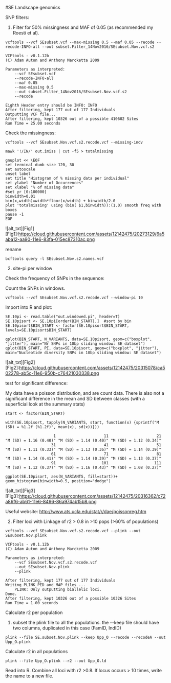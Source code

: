 #SE Landscape genomics



SNP filters: 

1. Filter for 50% missingness and MAF of 0.05 (as recommended my Roesti et al). 

```
vcftools --vcf SEsubset.vcf --max-missing 0.5 --maf 0.05 --recode --recode-INFO-all --out subset.Filter_14Nov2016/SEsubset.Nov.vcf.s2

VCFtools - v0.1.12b
(C) Adam Auton and Anthony Marcketta 2009

Parameters as interpreted:
	--vcf SEsubset.vcf
	--recode-INFO-all
	--maf 0.05
	--max-missing 0.5
	--out subset.Filter_14Nov2016/SEsubset.Nov.vcf.s2
	--recode

Eighth Header entry should be INFO: INFO    
After filtering, kept 177 out of 177 Individuals
Outputting VCF file...
After filtering, kept 10326 out of a possible 410602 Sites
Run Time = 25.00 seconds

```

Check the missingness: 

```
vcftools --vcf SEsubset.Nov.vcf.s2.recode.vcf --missing-indv

mawk '!/IN/' out.imiss | cut -f5 > totalmissing

gnuplot << \EOF 
set terminal dumb size 120, 30
set autoscale 
unset label
set title "Histogram of % missing data per individual"
set ylabel "Number of Occurrences"
set xlabel "% of missing data"
#set yr [0:100000]
binwidth=0.01
bin(x,width)=width*floor(x/width) + binwidth/2.0
plot 'totalmissing' using (bin( $1,binwidth)):(1.0) smooth freq with boxes
pause -1
EOF

```

![alt_txt][Fig1]
[Fig1]:https://cloud.githubusercontent.com/assets/12142475/20273129/6a5aba12-aa90-11e6-83fa-015ec87310ac.png


rename
```
bcftools query -l SEsubset.Nov.s2.names.vcf
```


2. site-pi per window

Check the frequency of SNPs in the sequence: 

Count the SNPs in windows. 
```
vcftools --vcf SEsubset.Nov.vcf.s2.recode.vcf --window-pi 10
```

Import into R and plot: 
```
SE.10pi <- read.table("out.windowed.pi", header=T)
SE.10pisort <- SE.10pi[order(BIN_START),]  #sort by bin
SE.10pisort$BIN_START <- factor(SE.10pisort$BIN_START, levels=SE.10pisort$BIN_START)

qplot(BIN_START, N_VARIANTS, data=SE.10pisort, geom=c("boxplot", "jitter"), main="Nr SNPs in 10bp sliding window: SE dataset")
qplot(BIN_START, PI, data=SE.10pisort, geom=c("boxplot", "jitter"), main="Nucleotide diversity SNPs in 10bp sliding window: SE dataset")
```

![alt_txt][Fig2]
[Fig2]:https://cloud.githubusercontent.com/assets/12142475/20315078/ca502278-ab5c-11e6-950b-c76421030338.png

test for significant difference: 

My data have a poisson distribution, and are count data. There is also not a significant difference in the mean and SD between classes (with a superficial look at the summary stats)
```
start <- factor(BIN_START)

with(SE.10pisort, tapply(N_VARIANTS, start, function(x) {sprintf("M (SD) = %1.2f (%1.2f)", mean(x), sd(x))}))

                     1                     11                     21 
"M (SD) = 1.16 (0.40)" "M (SD) = 1.14 (0.40)" "M (SD) = 1.12 (0.34)" 
                    31                     41                     51 
"M (SD) = 1.11 (0.33)" "M (SD) = 1.13 (0.36)" "M (SD) = 1.14 (0.39)" 
                    61                     71                     81 
"M (SD) = 1.14 (0.41)" "M (SD) = 1.14 (0.39)" "M (SD) = 1.13 (0.37)" 
                    91                    101                    111 
"M (SD) = 1.12 (0.37)" "M (SD) = 1.16 (0.43)" "M (SD) = 1.08 (0.27)" 

ggplot(SE.10pisort, aes(N_VARIANTS, fill=start))+ geom_histogram(binwidth=0.5, position="dodge")

```

![alt_txt][Fig3]
[Fig3]:https://cloud.githubusercontent.com/assets/12142475/20316362/c72a86f6-ab61-11e6-8496-86a974ab15b8.png



Useful website: http://www.ats.ucla.edu/stat/r/dae/poissonreg.htm


2. Filter loci with Linkage of r2 > 0.8 in >10 pops (>60% of populations)
```
vcftools --vcf SEsubset.Nov.vcf.s2.recode.vcf --plink --out SEsubset.Nov.plink

VCFtools - v0.1.12b
(C) Adam Auton and Anthony Marcketta 2009

Parameters as interpreted:
	--vcf SEsubset.Nov.vcf.s2.recode.vcf
	--out SEsubset.Nov.plink
	--plink

After filtering, kept 177 out of 177 Individuals
Writing PLINK PED and MAP files ... 
	PLINK: Only outputting biallelic loci.
Done.
After filtering, kept 10326 out of a possible 10326 Sites
Run Time = 1.00 seconds

```




Calculate r2 per population

1. subset the plink file to all the populations. the --keep file should have two columns, duplicated in this case (FamID, IndID)
```
plink --file SE.subset.Nov.plink --keep Upp_O --recode --recodeA --out Upp_O.plink

```

Calculate r2 in all populations
```
plink --file Upp_O.plink --r2 --out Upp_O.ld
```

Read into R. Combine all loci with r2 >0.8. If locus occurs > 10 times, write the name to a new file. 
```

```




